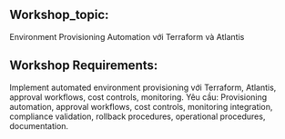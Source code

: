 ## Workshop_topic: 
Environment Provisioning Automation với Terraform và Atlantis

## Workshop Requirements: 
Implement automated environment provisioning với Terraform, Atlantis, approval workflows, cost controls, monitoring. Yêu cầu: Provisioning automation, approval workflows, cost controls, monitoring integration, compliance validation, rollback procedures, operational procedures, documentation.